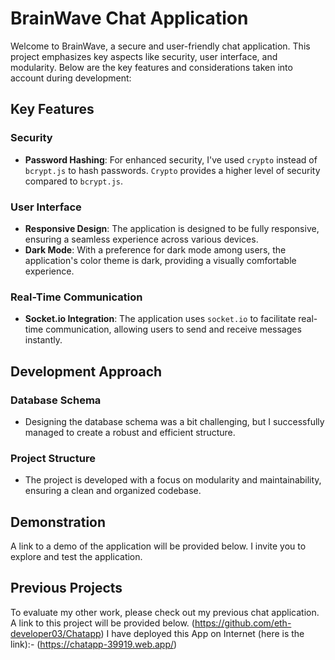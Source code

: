 # BrainWave Chat Application

Welcome to BrainWave, a secure and user-friendly chat application. This project emphasizes key aspects like security, user interface, and modularity. Below are the key features and considerations taken into account during development:

## Key Features

### Security

- **Password Hashing**: For enhanced security, I've used `crypto` instead of `bcrypt.js` to hash passwords. `Crypto` provides a higher level of security compared to `bcrypt.js`.

### User Interface

- **Responsive Design**: The application is designed to be fully responsive, ensuring a seamless experience across various devices.
- **Dark Mode**: With a preference for dark mode among users, the application's color theme is dark, providing a visually comfortable experience.

### Real-Time Communication

- **Socket.io Integration**: The application uses `socket.io` to facilitate real-time communication, allowing users to send and receive messages instantly.

## Development Approach

### Database Schema

- Designing the database schema was a bit challenging, but I successfully managed to create a robust and efficient structure.

### Project Structure

- The project is developed with a focus on modularity and maintainability, ensuring a clean and organized codebase.

## Demonstration

A link to a demo of the application will be provided below. I invite you to explore and test the application.

## Previous Projects

To evaluate my other work, please check out my previous chat application. A link to this project will be provided below.
(https://github.com/eth-developer03/Chatapp)
I have deployed this App on Internet (here is the link):- (https://chatapp-39919.web.app/)
